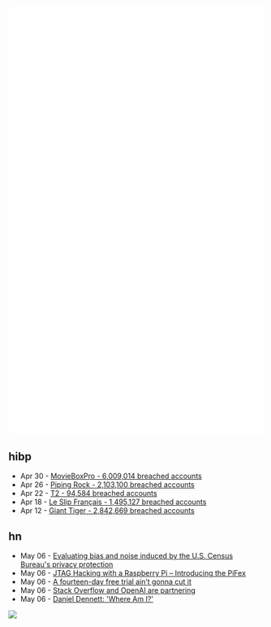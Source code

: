 ![Metrics](https://raw.githubusercontent.com/phixion/phixion/master/metrics.svg)

## hibp

<!--
for https://github.com/phixion/phixion/blob/main/.github/workflows/feeds.yml
-->
<!--START_SECTION:haveibeenpwnd-->
- Apr 30 - [MovieBoxPro - 6,009,014 breached accounts](https://haveibeenpwned.com/PwnedWebsites#MovieBoxPro)
- Apr 26 - [Piping Rock - 2,103,100 breached accounts](https://haveibeenpwned.com/PwnedWebsites#PipingRock)
- Apr 22 - [T2 - 94,584 breached accounts](https://haveibeenpwned.com/PwnedWebsites#T2)
- Apr 18 - [Le Slip Français - 1,495,127 breached accounts](https://haveibeenpwned.com/PwnedWebsites#LeSlipFrancais)
- Apr 12 - [Giant Tiger - 2,842,669 breached accounts](https://haveibeenpwned.com/PwnedWebsites#GiantTiger)
<!--END_SECTION:haveibeenpwnd-->

## hn

<!--
for https://github.com/phixion/phixion/blob/main/.github/workflows/feeds.yml
-->
<!--START_SECTION:hn-->
- May 06 - [Evaluating bias and noise induced by the U.S. Census Bureau's privacy protection](https://www.science.org/doi/10.1126/sciadv.adl2524)
- May 06 - [JTAG Hacking with a Raspberry Pi – Introducing the PiFex](https://voidstarsec.com/blog/jtag-pifex)
- May 06 - [A fourteen-day free trial ain’t gonna cut it](https://keygen.sh/blog/your-14-day-free-trial-aint-gonna-cut-it/)
- May 06 - [Stack Overflow and OpenAI are partnering](https://stackoverflow.co/company/press/archive/openai-partnership/)
- May 06 - [Daniel Dennett: 'Where Am I?'](https://thereader.mitpress.mit.edu/daniel-dennett-where-am-i/)
<!--END_SECTION:hn-->

<!--
for https://yhype.me
-->
![](https://hit.yhype.me/github/profile?user_id=13013670)
